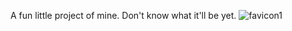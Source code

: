 A fun little project of mine. Don't know what it'll be yet.
![favicon1](https://github.com/TheProNoob678/TheProNoob678.github.io/assets/147959703/21be4e03-396a-4c68-95ee-02b1a96efcb1)

